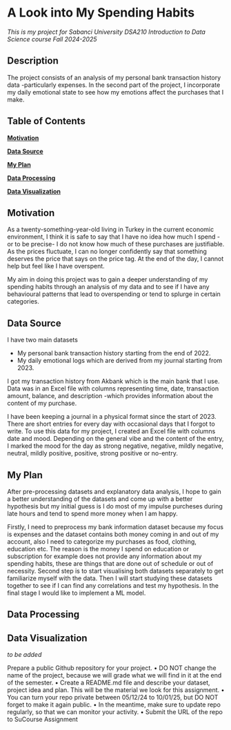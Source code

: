 # A Look into My Spending Habits
_This is my project for Sabanci University DSA210 Introduction to Data Science course Fall 2024-2025_

## Description
The project consists of an analysis of my personal bank transaction history data -particularly expenses. In the second part of the project, I incorporate my daily emotional state to see how my emotions affect the purchases that I make.

## Table of Contents
**[Motivation](#motivation)**  

**[Data Source](#data-source)** 

**[My Plan](#my-plan)**

**[Data Processing](#data-processing)**

**[Data Visualization](#data-visualization)**

## Motivation
As a twenty-something-year-old living in Turkey in the current economic environment, I think it is safe to say that I have no idea how much I spend -or to be precise- I do not know how much of these purchases are justifiable. As the prices fluctuate, I can no longer confidently say that something deserves the price that says on the price tag. At the end of the day, I cannot help but feel like I have overspent. 

My aim in doing this project was to gain a deeper understanding of my spending habits through an analysis of my data and to see if I have any behavioural patterns that lead to overspending or tend to splurge in certain categories.

## Data Source
I have two main datasets
* My personal bank transaction history starting from the end of 2022.
* My daily emotional logs which are derived from my journal starting from 2023.

I got my transaction history from Akbank which is the main bank that  I use. Data was in an Excel file with columns representing time, date, transaction amount, balance, and description -which provides information about the content of my purchase. 

I have been keeping a journal in a physical format since the start of 2023. There are short entries for every day with occasional days that I forgot to write. To use this data for my project, I created an Excel file with columns date and mood. Depending on the general vibe and the content of the entry, I marked the mood for the day as strong negative, negative, mildly negative, neutral, mildly positive, positive, strong positive or no-entry.

## My Plan
After pre-processing datasets and explanatory data analysis, I hope to gain a better understanding of the datasets and come up with a better hypothesis but my initial guess is I do most of my impulse purcheses during late hours and tend to spend more money when I am happy.

Firstly, I need to preprocess my bank information dataset because my focus is expenses and the dataset contains both money coming in and out of my account, also I need to categorize my purchases as food, clothing, education etc. The reason is the money I spend on education or subscription for example does not provide any information about my spending habits, these are things that are done out of schedule or out of necessity. Second step is to start visualising both datasets separately to get familiarize myself with the data. Then I will start studying these datasets together to see if I can find any correlations and test my hypothesis. In the final stage I would like to implement a ML model.


## Data Processing

## Data Visualization
_to be added_


Prepare a public Github repository for your project.
• DO NOT change the name of the project, because we will grade
what we will find in it at the end of the semester.
• Create a README.md file and describe your dataset, project
idea and plan. This will be the material we look for this
assignment.
• You can turn your repo private between 05/12/24 to 10/01/25,
but DO NOT forget to make it again public.
• In the meantime, make sure to update repo regularly, so that
we can monitor your activity.
• Submit the URL of the repo to SuCourse Assignment
